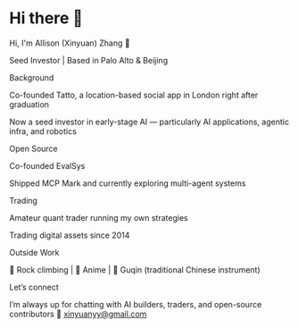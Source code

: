 # Hi there 👋

Hi, I'm Allison (Xinyuan) Zhang 👋

Seed Investor | Based in Palo Alto & Beijing

Background

Co-founded Tatto, a location-based social app in London right after graduation

Now a seed investor in early-stage AI — particularly AI applications, agentic infra, and robotics


Open Source

Co-founded EvalSys

Shipped MCP Mark and currently exploring multi-agent systems


Trading

Amateur quant trader running my own strategies

Trading digital assets since 2014


Outside Work

🧗 Rock climbing | 🎌 Anime | 🎵 Guqin (traditional Chinese instrument)


Let’s connect

I’m always up for chatting with AI builders, traders, and open-source contributors
📧 xinyuanyy@gmail.com
